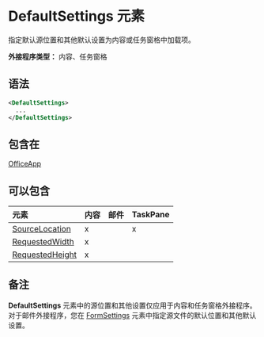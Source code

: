# <a name="defaultsettings-element"></a>DefaultSettings 元素

指定默认源位置和其他默认设置为内容或任务窗格中加载项。

**外接程序类型：** 内容、任务窗格

## <a name="syntax"></a>语法

```XML
<DefaultSettings>
  ...
</DefaultSettings>
```

## <a name="contained-in"></a>包含在

[OfficeApp](officeapp.md)

## <a name="can-contain"></a>可以包含

|**元素**|**内容**|**邮件**|**TaskPane**|
|:-----|:-----|:-----|:-----|
|[SourceLocation](sourcelocation.md)|x||x|
|[RequestedWidth](requestedwidth.md)|x|||
|[RequestedHeight](requestedheight.md)|x|||

## <a name="remarks"></a>备注

**DefaultSettings** 元素中的源位置和其他设置仅应用于内容和任务窗格外接程序。对于邮件外接程序，您在 [FormSettings](formsettings.md) 元素中指定源文件的默认位置和其他默认设置。


